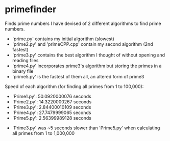 # primefinder
Finds prime numbers
I have devised of 2 different algorithms to find prime numbers.
* 'prime.py' contains my initial algorithm (slowest)
* 'prime2.py' and 'primeCPP.cpp' contain my second algorithm (2nd fastest)
* 'prime3.py' contains the best algorithm I thought of without opening and reading files
* 'prime4.py' incorporates prime3's algorithm but storing the primes in a binary file
* 'prime5.py' is the fastest of them all, an altered form of prime3

Speed of each algorithm (for finding all primes from 1 to 100,000):
* 'Prime1.py': 50.0920000076 seconds
* 'Prime2.py': 14.3220000267 seconds
* 'Prime3.py': 2.84400010109 seconds
* 'Prime4.py': 27.7479999065 seconds
* 'Prime5.py': 2.56399989128 seconds
- 'Prime3.py' was ~5 seconds slower than 'Prime5.py' when calculating all primes from 1 to 1,000,000
